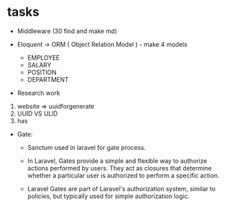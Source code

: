 # tasks

- Middleware (30 find and make md)
- Eloquent -> ORM ( Object Relation Model ) - make 4 models
    - EMPLOYEE
    - SALARY
    - POSITION
    - DEPARTMENT

- Research work

1. website => uuidforgenerate
2. UUID VS ULID
3. has 

- Gate:
    - Sanctum used in laravel for gate process.
    - In Laravel, Gates provide a simple and flexible way to authorize actions performed by users. They act as closures that determine whether a particular user is authorized to perform a specific action.

    - Laravel Gates are part of Laravel's authorization system, similar to policies, but typically used for simple authorization logic.
    